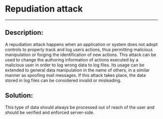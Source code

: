 # Repudiation attack
-------

## Description:

A repudiation attack happens when an application or system does not adopt controls to
properly track and log users actions, thus permitting malicious manipulation or forging
the identification of new actions. This attack can be used to change the authoring
information of actions executed by a malicious user in order to log wrong data to log files.
Its usage can be extended to general data manipulation in the name of others,
in a similar manner as spoofing mail messages. If this attack takes place, the data stored
in log files can be considered invalid or misleading.

## Solution:

This type of data should always be processed out of reach of the user and should be
verified and enforced server-side.
